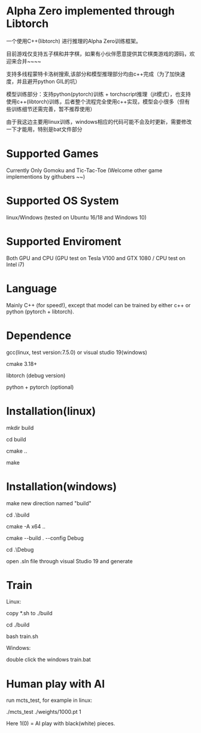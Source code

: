 # Alpha Zero implemented through Libtorch

一个使用C++(libtorch) 进行推理的Alpha Zero训练框架。

目前游戏仅支持五子棋和井字棋，如果有小伙伴愿意提供其它棋类游戏的源码，欢迎来合并~~~~

支持多线程蒙特卡洛树搜索,该部分和模型推理部分均由c++完成（为了加快速度，并且避开python GIL的坑）

模型训练部分：支持python(pytorch)训练 + torchscript推理（jit模式），也支持使用c++(libtorch)训练，后者整个流程完全使用c++实现，模型会小很多（但有些训练细节还需完善，暂不推荐使用）

由于我这边主要用linux训练，windows相应的代码可能不会及时更新，需要修改一下才能用，特别是bat文件部分

# Supported Games
Currently Only Gomoku and Tic-Tac-Toe (Welcome other game implementions by githubers ~~)


# Supported OS System
linux/Windows (tested on Ubuntu 16/18 and Windows 10)


# Supported Enviroment
Both GPU and CPU (GPU test on Tesla V100 and GTX 1080 / CPU test on Intel i7)


# Language
Mainly C++ (for speed!), except that model can be trained by either c++ or python (pytorch + libtorch).


# Dependence
gcc(linux, test version:7.5.0) or visual studio 19(windows)

cmake 3.18+

libtorch (debug version)

python + pytorch (optional)


# Installation(linux)
mkdir build

cd build

cmake ..

make


# Installation(windows)
make new direction named "build" 

cd .\build

cmake -A x64 ..

cmake --build . --config Debug

cd .\Debug

open .sln file through visual Studio 19 and generate


# Train
Linux: 

copy *.sh to ./build

cd ./build

bash train.sh


Windows: 

double click the windows train.bat


# Human play with AI
run mcts_test, for example in linux:

./mcts_test ./weights/1000.pt 1

Here 1(0) = AI play with black(white) pieces. 
